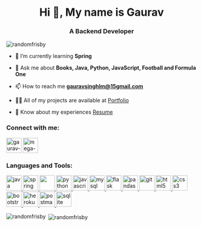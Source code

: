 <h1 align="center">Hi 👋, My name is Gaurav</h1>
<h3 align="center">A Backend Developer</h3>

<p align="left"> <img src="https://komarev.com/ghpvc/?username=randomfrisby&label=Profile%20views&color=0e75b6&style=flat" alt="randomfrisby" /> </p>

- 🌱 I’m currently learning **Spring**

- 💬 Ask me about **Books, Java, Python, JavaScript, Football and Formula One**

- 📫 How to reach me **gauravsinghlm@15gmail.com**

- 👨‍💻 All of my projects are available at [Portfolio](https://randomfrisby.github.io/)

- 📄 Know about my experiences [Resume](https://drive.google.com/file/d/1fXF7eqw4s6tCaaaZ4wfYOAomwofW7Vau/view?usp=share_link)

<h3 align="left">Connect with me:</h3>
<p align="left">
<a href="https://linkedin.com/in/gaurav-singh-91a662149" target="blank"><img align="center" src="https://cdn-icons-png.flaticon.com/512/3536/3536505.png" alt="gaurav-singh-91a662149" height="40" width="40" /></a>   <a href="https://www.goodreads.com/megafrisby " target="blank"><img align="center" src="https://cdn2.iconfinder.com/data/icons/goodreads-1/512/goodreads-square-light-1-256.png" alt="mega-frisby" height="40" width="40" /></a>
</p>

<h3 align="left">Languages and Tools:</h3>
<p align="left"> <a href="https://www.java.com" target="_blank" rel="noreferrer"> <img src="https://cdn-icons-png.flaticon.com/512/226/226777.png" alt="java" width="40" height="40"/> <a href="https://spring.io/" target="_blank" rel="noreferrer"> <img src="https://www.vectorlogo.zone/logos/springio/springio-icon.svg" alt="spring" width="40" height="40"/> <a href="https://hibernate.org/" target="_blank" rel="noreferrer"> <img src="https://cdn.freebiesupply.com/logos/large/2x/hibernate-logo-svg-vector.svg" width="40" height="40"/> <a href="https://www.python.org" target="_blank" rel="noreferrer"> <img src="https://cdn-icons-png.flaticon.com/512/5968/5968350.png" alt="python" width="40" height="40"/> </a>  <a href="https://developer.mozilla.org/en-US/docs/Web/JavaScript" target="_blank" rel="noreferrer"> <img src="https://cdn-icons-png.flaticon.com/512/5968/5968292.png" alt="javascript" width="40" height="40"/> </a> <a href="https://www.mysql.com/" target="_blank" rel="noreferrer"> <img src="https://cdn-icons-png.flaticon.com/512/5968/5968313.png" alt="mysql" width="40" height="40"/> <a href="https://flask.palletsprojects.com/" target="_blank" rel="noreferrer"> <img src="https://cms-assets.tutsplus.com/uploads/users/30/posts/16037/preview_image/flask.png" alt="flask" width="40" height="40"/> </a> <a href="https://pandas.pydata.org/" target="_blank" rel="noreferrer"> <img src="https://pandas.pydata.org/static/img/pandas_white.svg" alt="pandas" width="40" height="40"/>  <a href="https://git-scm.com/" target="_blank" rel="noreferrer"> <img src="https://www.vectorlogo.zone/logos/git-scm/git-scm-icon.svg" alt="git" width="40" height="40"/>  <a href="https://www.w3.org/html/" target="_blank" rel="noreferrer"> <img src="https://cdn-icons-png.flaticon.com/512/174/174854.png" alt="html5" width="40" height="40"/> </a>  <a href="https://www.w3schools.com/css/" target="_blank" rel="noreferrer"> <img src="https://cdn-icons-png.flaticon.com/512/732/732190.png" alt="css3" width="40" height="40"/></a> <a href="https://getbootstrap.com" target="_blank" rel="noreferrer"> <img src="https://cdn-icons-png.flaticon.com/512/5968/5968672.png" alt="bootstrap" width="40" height="40"/> </a>  </a>  </a> <a href="https://heroku.com" target="_blank" rel="noreferrer"> <img src="https://www.vectorlogo.zone/logos/heroku/heroku-icon.svg" alt="heroku" width="40" height="40"/> </a>  <a href="https://postman.com" target="_blank" rel="noreferrer"> <img src="https://www.vectorlogo.zone/logos/getpostman/getpostman-icon.svg" alt="postman" width="40" height="40"/> </a>  </a> </a> <a href="https://www.sqlite.org/" target="_blank" rel="noreferrer"> <img src="https://www.vectorlogo.zone/logos/sqlite/sqlite-icon.svg" alt="sqlite" width="40" height="40"/> </a> </p>

<p><img align="left" src="https://github-readme-stats.vercel.app/api/top-langs?username=randomfrisby&show_icons=true&locale=en&layout=compact" alt="randomfrisby" /></p>

<p>&nbsp;<img align="center" src="https://github-readme-stats.vercel.app/api?username=randomfrisby&show_icons=true&locale=en" alt="randomfrisby" /></p>











<!--
### Hi there 👋
**randomFrisby/randomFrisby** is a ✨ _special_ ✨ repository because its `README.md` (this file) appears on your GitHub profile.

Here are some ideas to get you started:

- 🔭 I’m currently working on ...
- 🌱 I’m currently learning ...
- 👯 I’m looking to collaborate on ...
- 🤔 I’m looking for help with ...
- 💬 Ask me about ...
- 📫 How to reach me: ...
- 😄 Pronouns: ...
- ⚡ Fun fact: ...
-->
